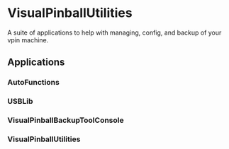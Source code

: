 # VisualPinballUtilities
A suite of applications to help with managing, config, and backup of your vpin machine.
<h2>Applications</h2>
<h3>AutoFunctions</h3>
<h3>USBLib</h3>
<h3>VisualPinballBackupToolConsole</h3>
<h3>VisualPinballUtilities</h3>
